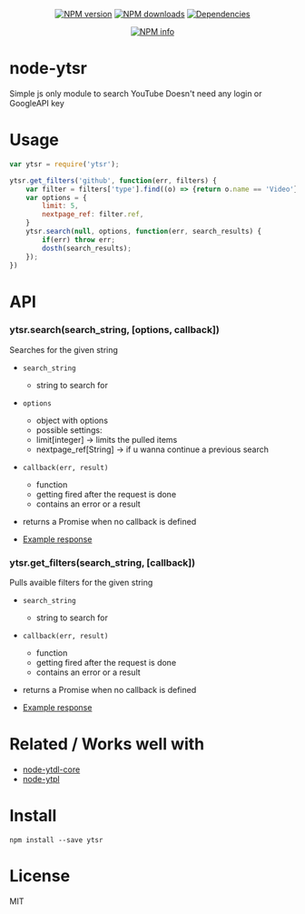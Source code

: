 <div align="center">
  <p>
    <a href="https://www.npmjs.com/package/ytsr"><img src="https://img.shields.io/npm/v/ytsr.svg?maxAge=3600" alt="NPM version" /></a>
    <a href="https://www.npmjs.com/package/ytsr"><img src="https://img.shields.io/npm/dt/ytsr.svg?maxAge=3600" alt="NPM downloads" /></a>
    <a href="https://david-dm.org/timeforaninja/ytsr.svg"><img src="https://img.shields.io/david/timeforaninja/ytsr.svg?maxAge=3600" alt="Dependencies" /></a>
  </p>
  <p>
    <a href="https://nodei.co/npm/ytsr/"><img src="https://nodei.co/npm/ytsr.png?downloads=true&stars=true" alt="NPM info" /></a>
  </p>
</div>

# node-ytsr

Simple js only module to search YouTube
Doesn't need any login or GoogleAPI key

# Usage

```js
var ytsr = require('ytsr');

ytsr.get_filters('github', function(err, filters) {
	var filter = filters['type'].find((o) => {return o.name == 'Video'})
	var options = {
		limit: 5,
		nextpage_ref: filter.ref,
	}
	ytsr.search(null, options, function(err, search_results) {
		if(err) throw err;
		dosth(search_results);
	});
})
```


# API
### ytsr.search(search_string, [options, callback])

Searches for the given string

* `search_string`
    * string to search for
* `options`
    * object with options
    * possible settings:
    * limit[integer] -> limits the pulled items
	* nextpage_ref[String] -> if u wanna continue a previous search
* `callback(err, result)`
    * function
    * getting fired after the request is done
    * contains an error or a result

* returns a Promise when no callback is defined
* [Example response](https://github.com/timeforaninja/node-ytsr/blob/master/example/example_search_output)

### ytsr.get_filters(search_string, [callback])

Pulls avaible filters for the given string

* `search_string`
    * string to search for
* `callback(err, result)`
    * function
    * getting fired after the request is done
    * contains an error or a result

* returns a Promise when no callback is defined
* [Example response](https://github.com/timeforaninja/node-ytsr/blob/master/example/example_filters_output)


# Related / Works well with

* [node-ytdl-core](https://github.com/fent/node-ytdl-core)
* [node-ytpl](https://github.com/TimeForANinja/node-ytpl)


# Install

    npm install --save ytsr



# License
MIT
